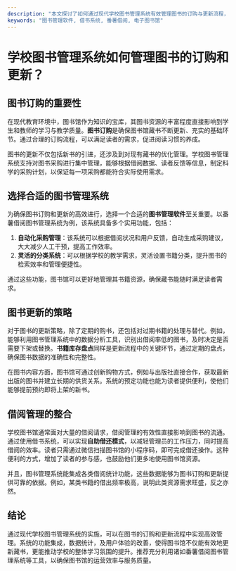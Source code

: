 ```yaml
---
description: "本文探讨了如何通过现代学校图书管理系统有效管理图书的订购与更新流程，提升图书馆的运营效率。"
keywords: "图书管理软件, 借书系统, 番薯借阅, 电子图书馆"
---
```

# 学校图书管理系统如何管理图书的订购和更新？

## 图书订购的重要性

在现代教育环境中，图书馆作为知识的宝库，其图书资源的丰富程度直接影响到学生和教师的学习与教学质量。**图书订购**是确保图书馆藏书不断更新、充实的基础环节。通过合理的订购流程，可以满足读者的需求，促进阅读习惯的养成。

图书的更新不仅包括新书的引进，还涉及到对现有藏书的优化管理。学校图书管理系统支持对图书采购进行集中管理，能够根据借阅数据、读者反馈等信息，制定科学的采购计划，以保证每一项采购都能符合实际使用需求。

## 选择合适的图书管理系统

为确保图书订购和更新的高效进行，选择一个合适的**图书管理软件**至关重要。以番薯借阅图书管理系统为例，该系统具备多个实用功能，包括：

1. **自动化采购管理**：该系统可以根据借阅状况和用户反馈，自动生成采购建议，大大减少人工干预，提高工作效率。
2. **灵活的分类系统**：可以根据学校的教学需求，灵活设置书籍分类，提升图书的检索效率和管理便捷性。

通过这些功能，图书馆可以更好地管理其书籍资源，确保藏书能随时满足读者需求。

## 图书更新的策略

对于图书的更新策略，除了定期的购书，还包括对过期书籍的处理与替代。例如，能够利用图书管理系统中的数据分析工具，识别出借阅率低的图书，及时决定是否需要下架或替换。**书籍库存盘点**同样是更新流程中的关键环节，通过定期的盘点，确保图书数据的准确性和完整性。

在图书内容方面，图书馆可通过创新购物方式，例如与出版社直接合作，获取最新出版的图书并建立长期的供货关系。系统的预定功能也能为读者提供便利，使他们能够提前预约即将上架的新书。

## 借阅管理的整合

学校图书馆通常面对大量的借阅请求，借阅管理的有效性直接影响到图书的流通。通过使用借书系统，可以实现**自助借还模式**，以减轻管理员的工作压力，同时提高借阅的效率。读者只需通过微信扫描图书馆的小程序码，即可完成借还操作。这种便利的方式，增加了读者的参与感，也鼓励他们更多地使用图书馆资源。

并且，图书管理系统能集成各类借阅统计功能，这些数据能够为图书订购和更新提供可靠的依据。例如，某类书籍的借出频率极高，说明此类资源需求旺盛，反之亦然。

## 结论

通过现代学校图书管理系统的实施，可以在图书的订购和更新流程中实现高效管理。系统的功能集成，数据统计，及用户体验的改善，使得图书馆不仅能有效地更新藏书，更能推动学校的整体学习氛围的提升。推荐充分利用诸如番薯借阅图书管理系统等工具，以确保图书馆的运营效率与服务质量。
